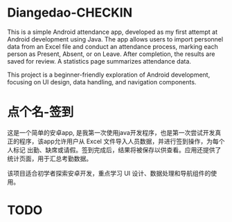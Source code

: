# Diangedao-CHECKIN
This is a simple Android attendance app, developed as my first attempt at Android development using Java. The app allows users to import personnel data from an Excel file and conduct an attendance process, marking each person as Present, Absent, or on Leave. After completion, the results are saved for review. A statistics page summarizes attendance data.

This project is a beginner-friendly exploration of Android development, focusing on UI design, data handling, and navigation components.

# 点个名-签到
这是一个简单的安卓app, 是我第一次使用java开发程序，也是第一次尝试开发真正的程序，该app允许用户从 Excel 文件导入人员数据，并进行签到操作，为每个人标记 出勤、缺席或请假。签到完成后，结果将被保存以供查看。应用还提供了统计页面，用于汇总考勤数据。

该项目适合初学者探索安卓开发，重点学习 UI 设计、数据处理和导航组件的使用。

# TODO
